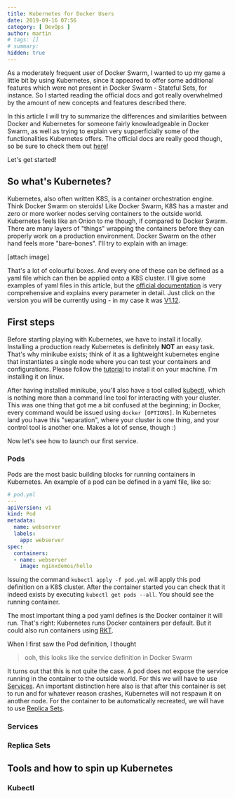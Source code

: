 ```yaml
---
title: Kubernetes for Docker Users
date: 2019-09-16 07:56
category: [ DevOps ]
author: martin
# tags: []
# summary: 
hidden: true
---
```

As a moderately frequent user of Docker Swarm, I wanted to up my game a little bit by using Kubernetes, since it appeared to offer some additional features which were not present in Docker Swarm - Stateful Sets, for instance. So I started reading the official docs and got really overwhelmed by the amount of new concepts and features described there.

In this article I will try to summarize the differences and similarities between Docker and Kubernetes for someone fairly knowleadgeable in Docker Swarm, as well as trying to explain very supperficially some of the functionalities Kubernetes offers. The official docs are really good though, so be sure to check them out [here](https://kubernetes.io/docs/concepts/overview/what-is-kubernetes/)!

Let's get started!

## So what's Kubernetes?
Kubernetes, also often written K8S, is a container orchestration engine. Think Docker Swarm on steroids! Like Docker Swarm, K8S has a master and zero or more worker nodes serving containers to the outside world. Kubernetes feels like an Onion to me though, if compared to Docker Swarm. There are many layers of "things" wrapping the containers before they can properly work on a production environment. Docker Swarm on the other hand feels more "bare-bones". I'll try to explain with an image:

[attach image]

That's a lot of colourful boxes. And every one of these can be defined as a yaml file which can then be applied onto a K8S cluster. I'll give some examples of yaml files in this article, but the [official documentation](https://kubernetes.io/docs/reference/) is very comprehensive and explains every parameter in detail. Just click on the version you will be currently using - in my case it was [V1.12](https://kubernetes.io/docs/reference/generated/kubernetes-api/v1.12/).

## First steps
Before starting playing with Kubernetes, we have to install it locally. Installing a production ready Kubernetes is definitely **NOT** an easy task. That's why minikube exists; think of it as a lightweight kubernetes engine that instantiates a single node where you can test your containers and configurations. Please follow the [tutorial](https://kubernetes.io/docs/tasks/tools/install-minikube/) to install it on your machine. I'm installing it on linux.

After having installed minikube, you'll also have a tool called [kubectl](#kubectl), which is nothing more than a command line tool for interacting with your cluster. This was one thing that got me a bit confused at the beginning; in Docker, every command would be issued using `docker [OPTIONS]`. In Kubernetes land you have this "separation", where your cluster is one thing, and your control tool is another one. Makes a lot of sense, though :)

Now let's see how to launch our first service.

### Pods
Pods are the most basic building blocks for running containers in Kubernetes. An example of a pod can be defined in a yaml file, like so:

```yaml 
# pod.yml
---
apiVersion: v1
kind: Pod
metadata:
  name: webserver
  labels:
    app: webserver
spec:
  containers:
  - name: webserver
    image: nginxdemos/hello
```

Issuing the command `kubectl apply -f pod.yml` will apply this pod definition on a K8S cluster. After the container started you can check that it indeed exists by executing `kubectl get pods --all`. You should see the running container.

 The most important thing a pod yaml defines is the Docker container it will run. That's right: Kubernetes runs Docker containers per default. But it could also run containers using [RKT](https://coreos.com/rkt/docs/latest/using-rkt-with-kubernetes.html).


When I first saw the Pod definition, I thought 

> ooh, this looks like the service definition in Docker Swarm

 It turns out that this is not quite the case. A pod does not expose the service running in the container to the outside world. For this we will have to use [Services](#services). An important distinction here also is that after this container is set to run and for whatever reason crashes, Kubernetes will not respawn it on another node. For the container to be automatically recreated, we will have to use [Replica Sets](#replica-sets).

### <a name="services"></a>Services 


### <a name="replica-sets"></a>Replica Sets







## Tools and how to spin up Kubernetes



### <a name="kubectl"></a>Kubectl 